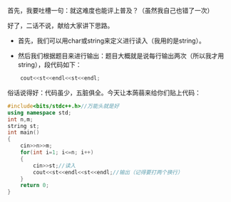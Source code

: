 首先，我要吐槽一句：就这难度也能评上普及？（虽然我自己也错了一次）

好了，二话不说，献给大家讲下思路。

- 首先，我们可以用char或string来定义进行读入（我用的是string）。

- 然后我们根据题目来进行输出：题目大概就是说每行输出两次（所以我才用string），段代码如下：
```cpp
	cout<<st<<endl<<st<<endl;
```

俗话说得好：代码虽少，五脏俱全。今天让本蒟蒻来给你们贴上代码：
```cpp
#include<bits/stdc++.h>//万能头就是好
using namespace std;
int n,m;
string st;
int main()
{
	cin>>n>>m;
	for(int i=1; i<=n; i++)
	{
		cin>>st;//读入
		cout<<st<<endl<<st<<endl;//输出（记得要打两个换行）
	}
	return 0;
}
```
